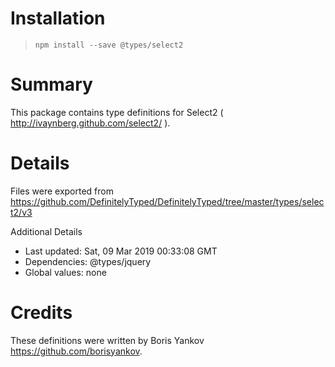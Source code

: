 # Installation
> `npm install --save @types/select2`

# Summary
This package contains type definitions for Select2 ( http://ivaynberg.github.com/select2/ ).

# Details
Files were exported from https://github.com/DefinitelyTyped/DefinitelyTyped/tree/master/types/select2/v3

Additional Details
 * Last updated: Sat, 09 Mar 2019 00:33:08 GMT
 * Dependencies: @types/jquery
 * Global values: none

# Credits
These definitions were written by Boris Yankov <https://github.com/borisyankov>.
